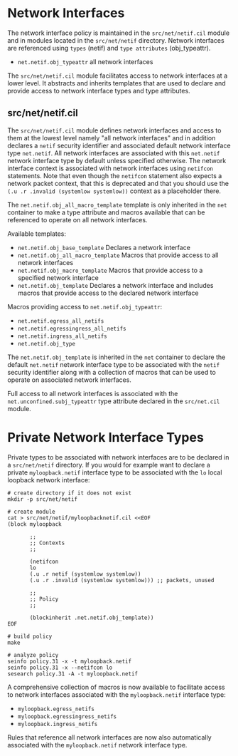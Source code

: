# Network Interfaces

The network interface policy is maintained in the `src/net/netif.cil`
module and in modules located in the `src/net/netif` directory.
Network interfaces are referenced using `types` (netif) and
`type attributes` (obj_typeattr).

* `net.netif.obj_typeattr` all network interfaces

The `src/net/netif.cil` module facilitates access to network
interfaces at a lower level. It abstracts and inherits templates that
are used to declare and provide access to network interface types and
type attributes.

## src/net/netif.cil

The `src/net/netif.cil` module defines network interfaces and access
to them at the lowest level namely "all network interfaces" and in
addition declares a `netif` security identifier and associated
default network interface type `net.netif`. All network interfaces are
associated with this `net.netif` network interface type by default
unless specified otherwise. The network interface context is
associated with network interfaces using `netifcon` statements. Note
that even though the `netifcon` statement also expects a network
packet context, that this is deprecated and that you should use the
`(.u .r .invalid (systemlow systemlow))` context as a placeholder
there.

The `net.netif.obj_all_macro_template` template is only inherited in
the `net` container to make a type attribute and macros available that
can be referenced to operate on all network interfaces.

Available templates:

* `net.netif.obj_base_template` Declares a network interface
* `net.netif.obj_all_macro_template` Macros that provide access to all
network interfaces
* `net.netif.obj_macro_template` Macros that provide access to
a specified network interface
* `net.netif.obj_template` Declares a network interface and includes
macros that provide access to the declared network interface

Macros providing access to `net.netif.obj_typeattr`:

* `net.netif.egress_all_netifs`
* `net.netif.egressingress_all_netifs`
* `net.netif.ingress_all_netifs`
* `net.netif.obj_type`

The `net.netif.obj_template` is inherited in the `net` container
to declare the default `net.netif` network interface type to be
associated with the `netif` security identifier along with a
collection of macros that can be used to operate on associated network
interfaces.

Full access to all network interfaces is associated with the
`net.unconfined.subj_typeattr` type attribute declared in the
`src/net.cil` module.

# Private Network Interface Types

Private types to be associated with network interfaces are to be
declared in a `src/net/netif` directory. If you would for
example want to declare a private `myloopback.netif` interface type to
be associated with the `lo` local loopback network interface:

```
# create directory if it does not exist
mkdir -p src/net/netif

# create module
cat > src/net/netif/myloopbacknetif.cil <<EOF
(block myloopback

       ;;
       ;; Contexts
       ;;

       (netifcon
       lo
       (.u .r netif (systemlow systemlow))
       (.u .r .invalid (systemlow systemlow))) ;; packets, unused

       ;;
       ;; Policy
       ;;

       (blockinherit .net.netif.obj_template))
EOF

# build policy
make

# analyze policy
seinfo policy.31 -x -t myloopback.netif
seinfo policy.31 -x --netifcon lo
sesearch policy.31 -A -t myloopback.netif
```
A comprehensive collection of macros is now available to facilitate
access to network interfaces associated with the `myloopback.netif`
interface type:

* `myloopback.egress_netifs`
* `myloopback.egressingress_netifs`
* `myloopback.ingress_netifs`

Rules that reference all network interfaces are now also automatically
associated with the `myloopback.netif` network interface type.
